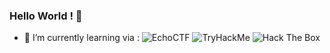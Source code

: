 ### Hello World ! 👋 
<!--
**xcornx/xcornx** is a ✨ _special_ ✨ repository because its `README.md` (this file) appears on your GitHub profile.

Here are some ideas to get you started:

- 🔭 I’m currently working on ...
- 🌱 I’m currently learning ...
- 👯 I’m looking to collaborate on ...
- 🤔 I’m looking for help with ...
- 💬 Ask me about ...
- 📫 How to reach me: ...
- 😄 Pronouns: ...
- ⚡ Fun fact: ...
-->
- 🌱 I’m currently learning via :
![EchoCTF](https://echoctf.red/profile/4911377/badge)
<img src="https://tryhackme.com/badge/100232" alt="TryHackMe"> <img src="http://www.hackthebox.eu/badge/image/468520" alt="Hack The Box">
